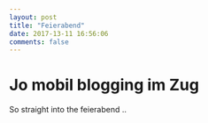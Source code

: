 ```yaml
---
layout: post
title: "Feierabend"
date: 2017-13-11 16:56:06 
comments: false
---
```

# Jo mobil blogging im Zug
So straight into the feierabend ..